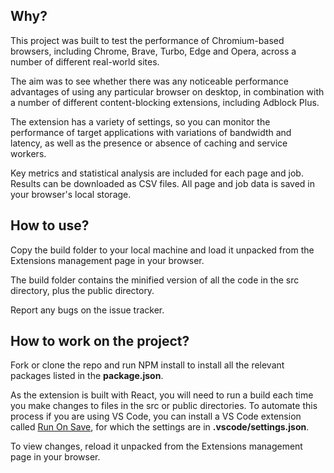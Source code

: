 ## Why?

This project was built to test the performance of Chromium-based browsers, including Chrome, Brave, Turbo, Edge and Opera, across a number of different real-world sites.

The aim was to see whether there was any noticeable performance advantages of using any particular browser on desktop, in combination with a number of different content-blocking extensions, including Adblock Plus.

The extension has a variety of settings, so you can monitor the performance of target applications with variations of bandwidth and latency, as well as the presence or absence of caching and service workers.

Key metrics and statistical analysis are included for each page and job. Results can be downloaded as CSV files. All page and job data is saved in your browser's local storage.

## How to use?

Copy the build folder to your local machine and load it unpacked from the Extensions management page in your browser.

The build folder contains the minified version of all the code in the src directory, plus the public directory.

Report any bugs on the issue tracker.

## How to work on the project?

Fork or clone the repo and run NPM install to install all the relevant packages listed in the __package.json__. 

As the extension is built with React, you will need to run a build each time you make changes to files in the src or public directories. To automate this process if you are using VS Code, you can install a VS Code extension called [Run On Save](https://marketplace.visualstudio.com/items?itemName=pucelle.run-on-save), for which the settings are in __.vscode/settings.json__. 

To view changes, reload it unpacked from the Extensions management page in your browser.
